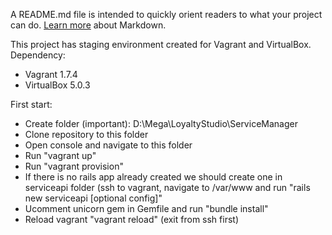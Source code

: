  A README.md file is intended to quickly orient readers to what your project can do.
 [Learn more](http://go.microsoft.com/fwlink/p/?LinkId=524306) about Markdown.
 
 This project has staging environment created for Vagrant and VirtualBox.
 Dependency:
 - Vagrant 1.7.4
 - VirtualBox 5.0.3
 
 First start:
 - Create folder (important): D:\Mega\LoyaltyStudio\ServiceManager
 - Clone repository to this folder
 - Open console and navigate to this folder
 - Run "vagrant up"
 - Run "vagrant provision"
 - If there is no rails app already created we should create one in serviceapi folder (ssh to vagrant, navigate to /var/www and run "rails new serviceapi [optional config]"
 - Ucomment unicorn gem in Gemfile and run "bundle install"
 - Reload vagrant "vagrant reload" (exit from ssh first)
 
 
